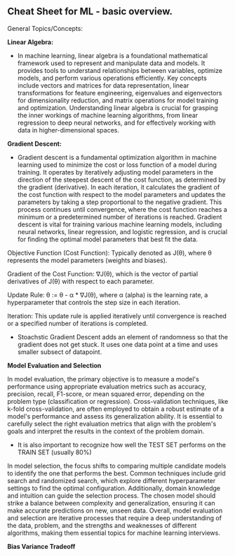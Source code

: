 ## Cheat Sheet for ML - basic overview.

General Topics/Concepts:

**Linear Algebra:**

- In machine learning, linear algebra is a foundational mathematical framework used to represent and manipulate data and models. It provides tools to understand relationships between variables, optimize models, and perform various operations efficiently. Key concepts include vectors and matrices for data representation, linear transformations for feature engineering, eigenvalues and eigenvectors for dimensionality reduction, and matrix operations for model training and optimization. Understanding linear algebra is crucial for grasping the inner workings of machine learning algorithms, from linear regression to deep neural networks, and for effectively working with data in higher-dimensional spaces.

**Gradient Descent:**

- Gradient descent is a fundamental optimization algorithm in machine learning used to minimize the cost or loss function of a model during training. It operates by iteratively adjusting model parameters in the direction of the steepest descent of the cost function, as determined by the gradient (derivative). In each iteration, it calculates the gradient of the cost function with respect to the model parameters and updates the parameters by taking a step proportional to the negative gradient. This process continues until convergence, where the cost function reaches a minimum or a predetermined number of iterations is reached. Gradient descent is vital for training various machine learning models, including neural networks, linear regression, and logistic regression, and is crucial for finding the optimal model parameters that best fit the data.

Objective Function (Cost Function): Typically denoted as J(θ), where θ represents the model parameters (weights and biases).

Gradient of the Cost Function: ∇J(θ), which is the vector of partial derivatives of J(θ) with respect to each parameter.

Update Rule: θ := θ - α * ∇J(θ), where α (alpha) is the learning rate, a hyperparameter that controls the step size in each iteration.

Iteration: This update rule is applied iteratively until convergence is reached or a specified number of iterations is completed.

- Stoachstic Gradient Descent adds an element of randomness so that the gradient does not get stuck. It uses one data point at a time and uses smaller subsect of datapoint.

**Model Evaluation and Selection**

In model evaluation, the primary objective is to measure a model's performance using appropriate evaluation metrics such as accuracy, precision, recall, F1-score, or mean squared error, depending on the problem type (classification or regression). Cross-validation techniques, like k-fold cross-validation, are often employed to obtain a robust estimate of a model's performance and assess its generalization ability. It is essential to carefully select the right evaluation metrics that align with the problem's goals and interpret the results in the context of the problem domain.

- It is also important to recognize how well the TEST SET performs on the TRAIN SET (usually 80%)

In model selection, the focus shifts to comparing multiple candidate models to identify the one that performs the best. Common techniques include grid search and randomized search, which explore different hyperparameter settings to find the optimal configuration. Additionally, domain knowledge and intuition can guide the selection process. The chosen model should strike a balance between complexity and generalization, ensuring it can make accurate predictions on new, unseen data. Overall, model evaluation and selection are iterative processes that require a deep understanding of the data, problem, and the strengths and weaknesses of different algorithms, making them essential topics for machine learning interviews.


**Bias Variance Tradeoff**


